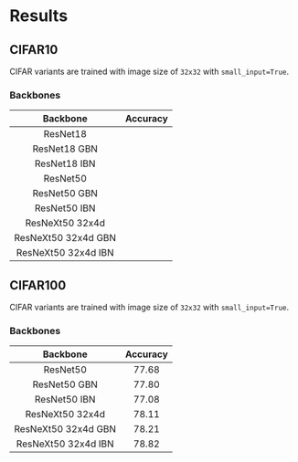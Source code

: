 # Results

## CIFAR10

CIFAR variants are trained with image size of `32x32` with `small_input=True`.

### Backbones

|      Backbone       | Accuracy |
| :-----------------: | :------: |
|      ResNet18       |          |
|    ResNet18 GBN     |          |
|    ResNet18 IBN     |          |
|      ResNet50       |          |
|    ResNet50 GBN     |          |
|    ResNet50 IBN     |          |
|   ResNeXt50 32x4d   |          |
| ResNeXt50 32x4d GBN |          |
| ResNeXt50 32x4d IBN |          |

## CIFAR100

CIFAR variants are trained with image size of `32x32` with `small_input=True`.

### Backbones

|      Backbone       | Accuracy |
| :-----------------: | :------: |
|      ResNet50       |  77.68   |
|    ResNet50 GBN     |  77.80   |
|    ResNet50 IBN     |  77.08   |
|   ResNeXt50 32x4d   |  78.11   |
| ResNeXt50 32x4d GBN |  78.21   |
| ResNeXt50 32x4d IBN |  78.82   |
